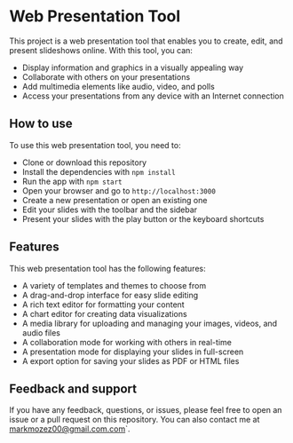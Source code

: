 # Web Presentation Tool

This project is a web presentation tool that enables you to create, edit, and present slideshows online. With this tool, you can:

- Display information and graphics in a visually appealing way
- Collaborate with others on your presentations
- Add multimedia elements like audio, video, and polls
- Access your presentations from any device with an Internet connection

## How to use

To use this web presentation tool, you need to:

- Clone or download this repository
- Install the dependencies with `npm install`
- Run the app with `npm start`
- Open your browser and go to `http://localhost:3000`
- Create a new presentation or open an existing one
- Edit your slides with the toolbar and the sidebar
- Present your slides with the play button or the keyboard shortcuts

## Features

This web presentation tool has the following features:

- A variety of templates and themes to choose from
- A drag-and-drop interface for easy slide editing
- A rich text editor for formatting your content
- A chart editor for creating data visualizations
- A media library for uploading and managing your images, videos, and audio files
- A collaboration mode for working with others in real-time
- A presentation mode for displaying your slides in full-screen
- A export option for saving your slides as PDF or HTML files

## Feedback and support

If you have any feedback, questions, or issues, please feel free to open an issue or a pull request on this repository. You can also contact me at markmozez00@gmail.com.com`.
